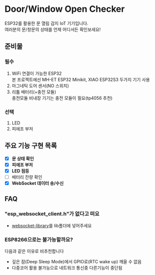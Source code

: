 # Door/Window Open Checker
ESP32를 활용한 문 열림 감지 IoT 기기입니다.  
여러분의 문/창문의 상태를 언제 어디서든 확인보세요!

## 준비물
### 필수
1. WiFi 연결이 가능한 ESP32  
본 프로젝트에선 MH-ET ESP32 Minikit, XIAO ESP32S3 두가지 기기 사용
2. 마그네틱 도어 센서(NO 스위치)
3. 리튬 배터리(+충전 모듈)  
충전모듈 비내장 기기는 충전 모듈이 필요(tp4056 추천)
### 선택
1. LED
2. 피에조 부저

## 주요 기능 구현 목록
* [x] **문 상태 확인**
* [x] **피에조 부저**
* [x] **LED 점등**
* [ ] 배터리 잔량 확인
* [x] **WebSocket 데이터 송/수신**

## FAQ
### "esp_websocket_client.h"가 없다고 떠요
* [websocket-library](https://components.espressif.com/components/espressif/esp_websocket_client)를 lib폴더에 넣어주세요
### ESP8266으로는 불가능할까요?  
다음과 같은 이유로 비추천합니다
* 깊은 잠(Deep Sleep Mode)에서 GPIO로(RTC wake up) 깨울 수 없음
* 다중코어 활용 불가능으로 네트워크 통신중 다른기능이 중단됨